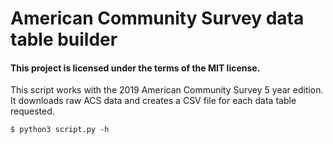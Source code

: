 # American Community Survey data table builder

#### This project is licensed under the terms of the MIT license. 

This script works with the 2019 American Community Survey 5 year edition. It downloads raw ACS data and
creates a CSV file for each data table requested.


`$ python3 script.py -h`
